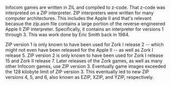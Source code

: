 Infocom games are written in ZIL and compiled to z-code. That z-code was interpreted on a ZIP interpreter. ZIP interpreters were written for many computer architectures. This includes the Apple II and that's relevant becasue the zip.asm file contains a large portion of the reverse-engineered Apple II ZIP interpreter. Specifically, it contains an interpreter for versions 1 through 3. This was work done by Eric Smith back in 1984.

ZIP version 1 is only known to have been used for Zork I release 2 -- which might not even have been released for the Apple II -- as well as Zork I release 5. ZIP version 2 is only known to have been used for Zork I release 15 and Zork II release 7. Later releases of the Zork games, as well as many other Infocom games, use ZIP version 3. Eventually game images exceeded the 128 kilobyte limit of ZIP version 3. This eventually led to new ZIP versions 4, 5, and 6, also known as EZIP, XZIP, and YZIP, respectively.
